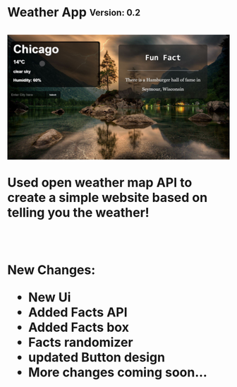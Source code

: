 <h1>Weather App</h> <sub><sup>Version: 0.2</sup></sub>

![](https://github.com/MunFahim/Weather-App/blob/newUI/App-Images/nature-app-background.JPG)

<p>Used open weather map API to create a simple website based on telling you the weather!<p><br><br>
New Changes:

- New Ui
- Added Facts API
- Added Facts box
- Facts randomizer
- updated Button design
- More changes coming soon...
